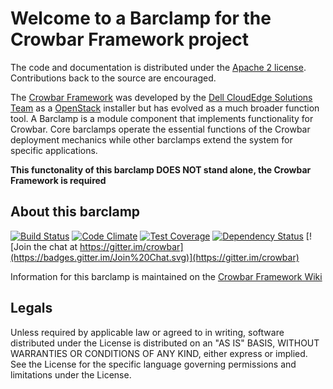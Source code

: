 Welcome to a Barclamp for the Crowbar Framework project
=======================================================

The code and documentation is distributed under the [Apache 2 license](http://www.apache.org/licenses/LICENSE-2.0.html).
Contributions back to the source are encouraged.

The [Crowbar Framework](https://github.com/crowbar/crowbar) was developed by the
[Dell CloudEdge Solutions Team](http://dell.com/openstack) as a [OpenStack](http://OpenStack.org) installer but has
evolved as a much broader function tool. A Barclamp is a module component that implements functionality for Crowbar.
Core barclamps operate the essential functions of the Crowbar deployment mechanics while other barclamps extend the
system for specific applications.

**This functonality of this barclamp DOES NOT stand alone, the Crowbar Framework is required**

About this barclamp
-------------------

[![Build Status](https://travis-ci.org/crowbar/barclamp-ceph.svg?branch=master)](https://travis-ci.org/crowbar/barclamp-ceph)
[![Code Climate](https://codeclimate.com/github/crowbar/barclamp-ceph/badges/gpa.svg)](https://codeclimate.com/github/crowbar/barclamp-ceph)
[![Test Coverage](https://codeclimate.com/github/crowbar/barclamp-ceph/badges/coverage.svg)](https://codeclimate.com/github/crowbar/barclamp-ceph)
[![Dependency Status](https://gemnasium.com/crowbar/barclamp-ceph.svg)](https://gemnasium.com/crowbar/barclamp-ceph)
[![Join the chat at https://gitter.im/crowbar](https://badges.gitter.im/Join%20Chat.svg)](https://gitter.im/crowbar)

Information for this barclamp is maintained on the [Crowbar Framework Wiki](https://github.com/crowbar/crowbar/wiki)

Legals
------

Unless required by applicable law or agreed to in writing, software distributed under the License is distributed on
an "AS IS" BASIS, WITHOUT WARRANTIES OR CONDITIONS OF ANY KIND, either express or implied. See the License for the
specific language governing permissions and limitations under the License.
